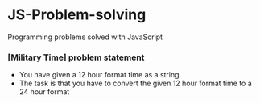 # JS-Problem-solving
Programming problems solved with JavaScript

### [Military Time] problem statement

* You have given a 12 hour format time as a string.
* The task is that you have to convert the given 12 hour format time to a 24 hour format
